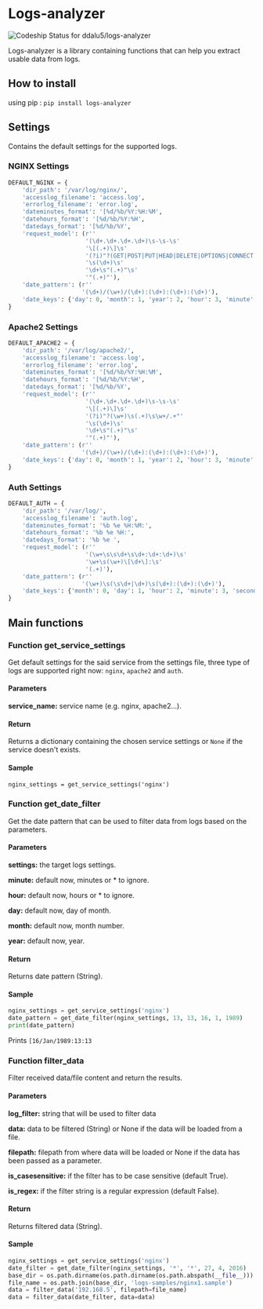 # Logs-analyzer

![Codeship Status for ddalu5/logs-analyzer](https://codeship.com/projects/b12161a0-f65e-0133-0e7a-7e18ff1a37b8/status?branch=master)

Logs-analyzer is a library containing functions that can help you extract usable data from logs.

## How to install
using pip : `pip install logs-analyzer`

## Settings

Contains the default settings for the supported logs.

### NGINX Settings
```python
DEFAULT_NGINX = {
    'dir_path': '/var/log/nginx/',
    'accesslog_filename': 'access.log',
    'errorlog_filename': 'error.log',
    'dateminutes_format': '[%d/%b/%Y:%H:%M',
    'datehours_format': '[%d/%b/%Y:%H',
    'datedays_format': '[%d/%b/%Y',
    'request_model': (r''
                      '(\d+.\d+.\d+.\d+)\s-\s-\s'
                      '\[(.+)\]\s'
                      '(?i)"?(GET|POST|PUT|HEAD|DELETE|OPTIONS|CONNECT|PATCH)\s(.+)\s\w+/.+"'
                      '\s(\d+)\s'
                      '\d+\s"(.+)"\s'
                      '"(.+)"'),
    'date_pattern': (r''
                     '(\d+)/(\w+)/(\d+):(\d+):(\d+):(\d+)'),
    'date_keys': {'day': 0, 'month': 1, 'year': 2, 'hour': 3, 'minute': 4, 'second': 5}
}
```

### Apache2 Settings
```python
DEFAULT_APACHE2 = {
    'dir_path': '/var/log/apache2/',
    'accesslog_filename': 'access.log',
    'errorlog_filename': 'error.log',
    'dateminutes_format': '[%d/%b/%Y:%H:%M',
    'datehours_format': '[%d/%b/%Y:%H',
    'datedays_format': '[%d/%b/%Y',
    'request_model': (r''
                      '(\d+.\d+.\d+.\d+)\s-\s-\s'
                      '\[(.+)\]\s'
                      '(?i)"?(\w+)\s(.+)\s\w+/.+"'
                      '\s(\d+)\s'
                      '\d+\s"(.+)"\s'
                      '"(.+)"'),
    'date_pattern': (r''
                     '(\d+)/(\w+)/(\d+):(\d+):(\d+):(\d+)'),
    'date_keys': {'day': 0, 'month': 1, 'year': 2, 'hour': 3, 'minute': 4, 'second': 5}
}
```
### Auth Settings
```python
DEFAULT_AUTH = {
    'dir_path': '/var/log/',
    'accesslog_filename': 'auth.log',
    'dateminutes_format': '%b %e %H:%M:',
    'datehours_format': '%b %e %H:',
    'datedays_format': '%b %e ',
    'request_model': (r''
                      '(\w+\s\s\d+\s\d+:\d+:\d+)\s'
                      '\w+\s(\w+)\[\d+\]:\s'
                      '(.+)'),
    'date_pattern': (r''
                     '(\w+)\s(\s\d+|\d+)\s(\d+):(\d+):(\d+)'),
    'date_keys': {'month': 0, 'day': 1, 'hour': 2, 'minute': 3, 'second': 4}
}
```

## Main functions

### Function get_service_settings
Get default settings for the said service from the settings file, three type
of logs are supported right now: `nginx`, `apache2` and `auth`.
#### Parameters
**service_name:** service name  (e.g. nginx, apache2...).
#### Return
Returns a dictionary containing the chosen service settings or `None` if the
service doesn't exists.
#### Sample
`nginx_settings = get_service_settings('nginx')`

### Function get_date_filter
Get the date pattern that can be used to filter data from
logs based on the parameters.
#### Parameters
**settings:** the target logs settings.

**minute:** default now, minutes or * to ignore.

**hour:** default now, hours or * to ignore.

**day:** default now, day of month.

**month:** default now, month number.

**year:** default now, year.
#### Return
Returns date pattern (String).
#### Sample
```python
nginx_settings = get_service_settings('nginx')
date_pattern = get_date_filter(nginx_settings, 13, 13, 16, 1, 1989)
print(date_pattern)
```
Prints `[16/Jan/1989:13:13`

### Function filter_data
Filter received data/file content and return the results.
#### Parameters
**log_filter:** string that will be used to filter data

**data:** data to be filtered (String) or None if the data will
be loaded from a file.

**filepath:** filepath from where data will be loaded or None if
the data has been passed as a parameter.

**is_casesensitive:** if the filter has to be case sensitive
(default True).

**is_regex:** if the filter string is a regular expression
(default False).
#### Return
Returns filtered data (String).
#### Sample
```python
nginx_settings = get_service_settings('nginx')
date_filter = get_date_filter(nginx_settings, '*', '*', 27, 4, 2016)
base_dir = os.path.dirname(os.path.dirname(os.path.abspath(__file__)))
file_name = os.path.join(base_dir, 'logs-samples/nginx1.sample')
data = filter_data('192.168.5', filepath=file_name)
data = filter_data(date_filter, data=data)
```

